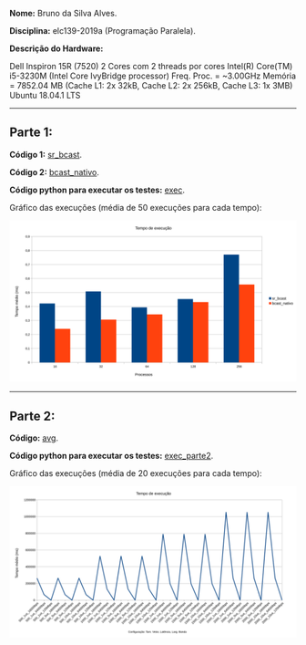 **Nome:** Bruno da Silva Alves.

**Disciplina:** elc139-2019a (Programação Paralela).

**Descrição do Hardware:**

Dell Inspiron 15R (7520)
2 Cores com 2 threads por cores
Intel(R) Core(TM) i5-3230M (Intel Core IvyBridge processor)
Freq. Proc. = ~3.00GHz
Memória = 7852.04 MB (Cache L1: 2x 32kB, Cache L2: 2x 256kB, Cache L3: 1x 3MB)
Ubuntu 18.04.1 LTS

-----------------------------

## Parte 1:

**Código 1:** [sr_bcast](sr_bcast.c).

**Código 2:** [bcast_nativo](bcast_nativo.c).

**Código python para executar os testes:** [exec](exec.py).

Gráfico das execuções (média de 50 execuções para cada tempo):

![Alt text](./parte1_graph.svg)

--------------

## Parte 2:

**Código:** [avg](avg.c).

**Código python para executar os testes:** [exec_parte2](exec_parte2.py).

Gráfico das execuções (média de 20 execuções para cada tempo):

![Alt text](./parte2_graph.svg)
